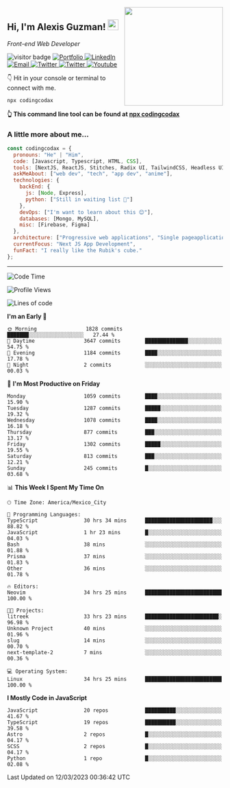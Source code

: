 <img align='right' src="https://media.giphy.com/media/M9gbBd9nbDrOTu1Mqx/giphy.gif" width="230">
<h2>Hi, I'm Alexis Guzman! <img src="https://media.giphy.com/media/hvRJCLFzcasrR4ia7z/giphy.gif" width="25px"></h2>
<p><em>Front-end Web Developer</em></p>

<p>
  <img src="https://visitor-badge.glitch.me/badge?page_id=a12989x.a12989x&left_color=black&right_color=gray" alt="visitor badge"/>
  <a href='https://www.codingcodax.dev/' target='_blank'>
    <img alt='Portfolio' src='https://img.shields.io/badge/Portfolio-black?logo=vercel&style=flat-square'>
  </a>
  <a href='https://linkedin.com/in/codingcodax/' target='_blank'>
    <img alt='LinkedIn' src='https://img.shields.io/badge/LinkedIn-black?logo=LinkedIn&style=flat-square'>
  </a>
  <a href='mailto:codingcodax@gmail.com' target='_blank'>
    <img alt='Email' src='https://img.shields.io/badge/Email-black?logo=Gmail&style=flat-square'>
  </a>
  <a href='https://twitter.com/codingcodax' target='_blank'>
    <img alt='Twitter' src='https://img.shields.io/badge/Twitter-black?logo=Twitter&style=flat-square'>
  </a>
  <a href='https://www.instagram.com/codingcodax/' target='_blank'>
    <img alt='Twitter' src='https://img.shields.io/badge/Instagram-black?logo=Instagram&style=flat-square'>
  </a>
  <a href='https://www.youtube.com/@codingcodax' target='_blank'>
    <img alt='Youtube' src='https://img.shields.io/badge/YouTube-black?logo=Youtube&style=flat-square'>
  </a>
</p>

👇 Hit in your console or terminal to connect with me.

```bash
npx codingcodax 
```
**👆 This command line tool can be found at [npx codingcodax](https://github.com/codingcodax/npx-codingcodax)**

<h3>A little more about me...</h3>

```javascript
const codingcodax = {
  pronouns: "He" | "Him",
  code: [Javascript, Typescript, HTML, CSS],
  tools: [NextJS, ReactJS, Stitches, Radix UI, TailwindCSS, Headless UI, Prisma],
  askMeAbout: ["web dev", "tech", "app dev", "anime"],
  technologies: {
    backEnd: {
      js: [Node, Express],
      python: ["Still in waiting list 🥲"]
    },
    devOps: ["I'm want to learn about this 😊"],
    databases: [Mongo, MySQL],
    misc: [Firebase, Figma]
  },
  architecture: ["Progressive web applications", "Single pageapplications"],
  currentFocus: "Next JS App Development",
  funFact: "I really like the Rubik's cube."
};
```

---

<!--START_SECTION:waka-->
![Code Time](http://img.shields.io/badge/Code%20Time-1%2C202%20hrs%204%20mins-blue)

![Profile Views](http://img.shields.io/badge/Profile%20Views-5-blue)

![Lines of code](https://img.shields.io/badge/From%20Hello%20World%20I%27ve%20Written-6.5%20million%20lines%20of%20code-blue)

**I'm an Early 🐤** 

```text
🌞 Morning                1828 commits        ███████░░░░░░░░░░░░░░░░░░   27.44 % 
🌆 Daytime                3647 commits        ██████████████░░░░░░░░░░░   54.75 % 
🌃 Evening                1184 commits        ████░░░░░░░░░░░░░░░░░░░░░   17.78 % 
🌙 Night                  2 commits           ░░░░░░░░░░░░░░░░░░░░░░░░░   00.03 % 
```
📅 **I'm Most Productive on Friday** 

```text
Monday                   1059 commits        ████░░░░░░░░░░░░░░░░░░░░░   15.90 % 
Tuesday                  1287 commits        █████░░░░░░░░░░░░░░░░░░░░   19.32 % 
Wednesday                1078 commits        ████░░░░░░░░░░░░░░░░░░░░░   16.18 % 
Thursday                 877 commits         ███░░░░░░░░░░░░░░░░░░░░░░   13.17 % 
Friday                   1302 commits        █████░░░░░░░░░░░░░░░░░░░░   19.55 % 
Saturday                 813 commits         ███░░░░░░░░░░░░░░░░░░░░░░   12.21 % 
Sunday                   245 commits         █░░░░░░░░░░░░░░░░░░░░░░░░   03.68 % 
```


📊 **This Week I Spent My Time On** 

```text
🕑︎ Time Zone: America/Mexico_City

💬 Programming Languages: 
TypeScript               30 hrs 34 mins      ██████████████████████░░░   88.82 % 
JavaScript               1 hr 23 mins        █░░░░░░░░░░░░░░░░░░░░░░░░   04.03 % 
Bash                     38 mins             ░░░░░░░░░░░░░░░░░░░░░░░░░   01.88 % 
Prisma                   37 mins             ░░░░░░░░░░░░░░░░░░░░░░░░░   01.83 % 
Other                    36 mins             ░░░░░░░░░░░░░░░░░░░░░░░░░   01.78 % 

🔥 Editors: 
Neovim                   34 hrs 25 mins      █████████████████████████   100.00 % 

🐱‍💻 Projects: 
litreek                  33 hrs 23 mins      ████████████████████████░   96.98 % 
Unknown Project          40 mins             ░░░░░░░░░░░░░░░░░░░░░░░░░   01.96 % 
slug                     14 mins             ░░░░░░░░░░░░░░░░░░░░░░░░░   00.70 % 
next-template-2          7 mins              ░░░░░░░░░░░░░░░░░░░░░░░░░   00.36 % 

💻 Operating System: 
Linux                    34 hrs 25 mins      █████████████████████████   100.00 % 
```

**I Mostly Code in JavaScript** 

```text
JavaScript               20 repos            ██████████░░░░░░░░░░░░░░░   41.67 % 
TypeScript               19 repos            ██████████░░░░░░░░░░░░░░░   39.58 % 
Astro                    2 repos             █░░░░░░░░░░░░░░░░░░░░░░░░   04.17 % 
SCSS                     2 repos             █░░░░░░░░░░░░░░░░░░░░░░░░   04.17 % 
Python                   1 repo              █░░░░░░░░░░░░░░░░░░░░░░░░   02.08 % 
```




 Last Updated on 12/03/2023 00:36:42 UTC
<!--END_SECTION:waka-->
